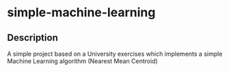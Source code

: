 # simple-machine-learning
## Description
A simple project based on a University exercises which implements a simple Machine Learning algorithm (Nearest Mean Centroid)